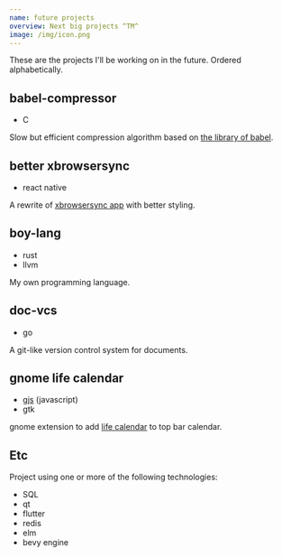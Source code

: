 ```yaml
---
name: future projects
overview: Next big projects ^TM^
image: /img/icon.png
---
```


These are the projects I'll be working on in the future. Ordered alphabetically.

## babel-compressor

- C

Slow but efficient compression algorithm based on [the library of babel](https://libraryofbabel.info/theory.html).

## better xbrowsersync

- react native

A rewrite of [xbrowsersync app](https://github.com/xbrowsersync/app) with better styling.

## boy-lang

- rust
- llvm

My own programming language.

## doc-vcs

- go

A git-like version control system for documents.

## gnome life calendar

- [gjs](https://gjs.guide) (javascript)
- gtk

gnome extension to add [life calendar](https://waitbutwhy.com/2014/05/life-weeks.html) to top bar calendar.

## Etc

Project using one or more of the following technologies:

- SQL
- qt
- flutter
- redis
- elm
- bevy engine
